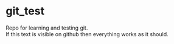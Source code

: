 # git_test
Repo for learning and testing git. <br/>
If this text is visible on github then everything works as it should.